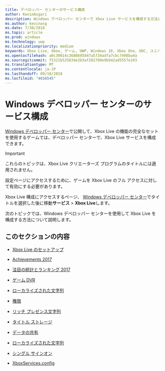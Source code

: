 ```yaml
---
title: デベロッパー センターのサービス構成
author: KevinAsgari
description: Windows デベロッパー センターで Xbox Live サービスを構成する方法について説明するトピックへのリンクを示します。
ms.author: kevinasg
ms.date: 7/30/2018
ms.topic: article
ms.prod: windows
ms.technology: uwp
ms.localizationpriority: medium
keywords: Xbox Live, Xbox, ゲーム, UWP, Windows 10, Xbox One, UDC, ユニバーサル デベロッパー センター
ms.openlocfilehash: a0c30014c3688695847a5734adfa7cbc7498ba4a
ms.sourcegitcommit: f5321b525034e2b3af202709e9b942ad5557e193
ms.translationtype: MT
ms.contentlocale: ja-JP
ms.lasthandoff: 09/18/2018
ms.locfileid: "4016545"
---
```

# <a name="windows-dev-center-service-configuration"></a>Windows デベロッパー センターのサービス構成

[Windows デベロッパー センター](https://developer.microsoft.com/dashboard/windows/overview)で公開して、Xbox Live の機能の完全なセットを使用するゲームでは、デベロッパー センターで、Xbox Live サービスを構成できます。

> [!IMPORTANT]
> これらのトピックは、Xbox Live クリエーターズ プログラムのタイトルには適用されません。

設定ページにアクセスするために、ゲームを Xbox Live のフル アクセスに対して有効にする必要があります。

Xbox Live 構成にアクセスするページ、 [Windows デベロッパー センター](https://developer.microsoft.com/dashboard/windows/overview)でタイトルを選択した後に移動**サービス** > **Xbox Live**します。


次のトピックでは、Windows デベロッパー センターを使用して Xbox Live を構成する方法について説明します。

## <a name="in-this-section"></a>このセクションの内容

* [Xbox Live のセットアップ](dev-center/xbox-live-setup.md)

* [Achievements 2017](dev-center/achievements-in-udc.md)

* [注目の統計とランキング 2017](dev-center/featured-stats-and-leaderboards.md)

* [ゲーム DVR](dev-center/game-dvr.md)

* [ローカライズされた文字列](dev-center/localized-strings.md)

* [権限](dev-center/privileges.md)

* [リッチ プレゼンス文字列](dev-center/rich-presence-configuration.md)

* [タイトル ストレージ](dev-center/title-storage.md)

* [データの共有](dev-center/data-sharing-udc.md)

* [ローカライズされた文字列](dev-center/localized-strings.md)

* [シングル サインオン](dev-center/single-sign-on.md)

* [XboxServices.config](../xboxservices-config.md)
